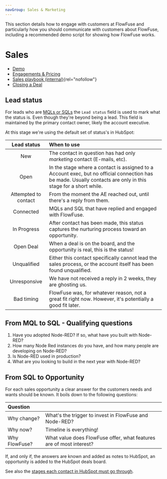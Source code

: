 ```yaml
---
navGroup: Sales & Marketing
---
```


This section details how to engage with customers at FlowFuse and particularly how you should communicate with customers about FlowFuse, including a recommended demo script for showing how FlowFuse works.

# Sales

 - [Demo](./demo.md)
 - [Engagements & Pricing](./pricing.md)
 - [Sales playbook (internal)](https://docs.google.com/document/d/1Jrt5sNg46wngQ5UAii8sbN94PTlIAscOWrFcOhSVNPE/edit){rel="nofollow"}
 - [Closing a Deal](/handbook/sales/closing-a-deal/)

## Lead status

For leads who are [MQLs or SQLs](/handbook/marketing/hubspot.md) the `Lead status`
field is used to mark what the status is. Even though they're beyond being a lead.
This field is maintained by the primary contact owner, likely the account executive.

At this stage we're using the default set of status's in HubSpot:

| Lead status | When to use |
| :---------: | :---------- |
| New | The contact in question has had only _marketing_ contact (E-mails, etc). |
| Open | In the stage where a contact is assigned to a Account exec, but no official connection has be made. Usually contacts are only in this stage for a short while.|
| Attempted to contact | From the moment the AE reached out, until there's a reply from them. |
| Connected | MQLs and SQL that have replied and engaged with FlowFuse. |
| In Progress | After contact has been made, this status captures the nurturing process toward an opportunity. |
| Open Deal | When a deal is on the board, and the opportunity is real, this is the status! |
| Unqualified | Either this contact specifically cannot lead the sales process, or the account itself has been found unqualified. |
| Unresponsive | We have not received a reply in 2 weeks, they are ghosting us. |
| Bad timing | FlowFuse was, for whatever reason, not a great fit right now. However, it's potentially a good fit later. |

## From MQL to SQL - Qualifying questions

1. Have you adopted Node-RED? If so, what have you built with Node-RED?
1. How many Node Red instances do you have, and how many people are developing on Node-RED?
1. Is Node-RED used in production?	
1. What are you looking to build in the next year with Node-RED?

## From SQL to Opportunity

For each sales opportunity a clear answer for the customers needs and wants should be known. It boils down to the following questions:

| Question | |
| :------- | :------ |
| Why change? | What's the trigger to invest in FlowFuse and Node-RED? |
| Why now? | Timeline is everything! |
| Why FlowFuse? | What value does FlowFuse offer, what features are of most interest? |

If, and only if, the answers are known and added as notes to HubSpot, an
opportunity is added to the HubSpot deals board.

See also the [stages each contact in HubSpot must go through](/handbook/marketing/hubspot.md#lifecycle-stage).
